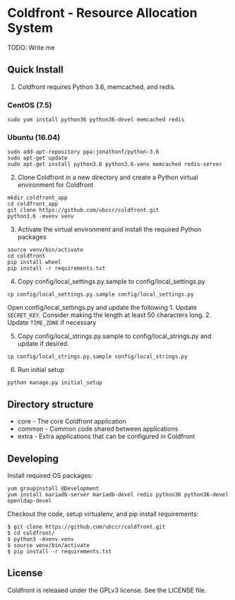 # Coldfront - Resource Allocation System

TODO: Write me

## Quick Install
1. Coldfront requires Python 3.6, memcached, and redis. 

### CentOS (7.5)
```
sudo yum install python36 python36-devel memcached redis
``` 

### Ubuntu (16.04)
```
sudo add-apt-repository ppa:jonathonf/python-3.6
sudo apt-get update
sudo apt-get install python3.6 python3.6-venv memcached redis-server
``` 

2. Clone Coldfront in a new directory and create a Python virtual environment for Coldfront
```
mkdir coldfront_app
cd coldfront_app
git clone https://github.com/ubccr/coldfront.git
python3.6 -mvenv venv
```

3. Activate the virtual environment and install the required Python packages
```
source venv/bin/activate
cd coldfront
pip install wheel
pip install -r requirements.txt

```

4. Copy config/local_settings.py.sample to config/local_settings.py
```
cp config/local_settings.py.sample config/local_settings.py
```
Open config/local_settings.py and update the following
    1. Update `SECRET_KEY`. Consider making the length at least 50 characters long. 
    2. Update `TIME_ZONE` if necessary

5. Copy config/local_strings.py.sample to config/local_strings.py and update if desired. 
```
cp config/local_strings.py.sample config/local_strings.py
```

6. Run initial setup
```
python manage.py initial_setup
```


## Directory structure

- core - The core Coldfront application
- common - Common code shared between applications
- extra - Extra applications that can be configured in Coldfront

## Developing

Install required OS packages:
```
yum groupinstall @Development
yum install mariadb-server mariadb-devel redis python36 python36-devel openldap-devel 
```

Checkout the code, setup virtualenv, and pip install requirements:
```
$ git clone https://github.com/ubccr/coldfront.git
$ cd coldfront/
$ python3 -mvenv venv
$ source venv/bin/activate
$ pip install -r requirements.txt

```

## License

Coldfront is released under the GPLv3 license. See the LICENSE file.
